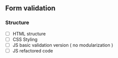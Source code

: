 ## Form validation

### Structure 
- [ ] HTML structure 
- [ ] CSS Styling 
- [ ] JS basic validation version ( no modularization )
- [ ] JS refactored code